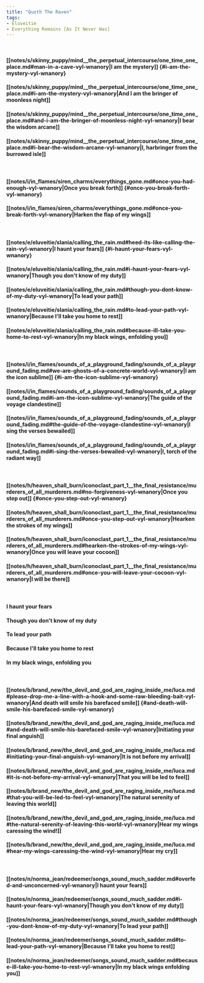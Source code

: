 ```yaml
---
title: "Quoth The Raven"
tags:
- Eluveitie
- Everything Remains [As It Never Was]
---
```

&nbsp;
#### [[notes/s/skinny_puppy/mind__the_perpetual_intercourse/one_time_one_place.md#man-in-a-cave-vyl-wnanory|I am the mystery]] {#i-am-the-mystery-vyl-wnanory}
#### [[notes/s/skinny_puppy/mind__the_perpetual_intercourse/one_time_one_place.md#i-am-the-mystery-vyl-wnanory|And I am the bringer of moonless night]]
#### [[notes/s/skinny_puppy/mind__the_perpetual_intercourse/one_time_one_place.md#and-i-am-the-bringer-of-moonless-night-vyl-wnanory|I bear the wisdom arcane]]
#### [[notes/s/skinny_puppy/mind__the_perpetual_intercourse/one_time_one_place.md#i-bear-the-wisdom-arcane-vyl-wnanory|I, harbringer from the burrowed isle]]
&nbsp;
#### [[notes/i/in_flames/siren_charms/everythings_gone.md#once-you-had-enough-vyl-wnanory|Once you break forth]] {#once-you-break-forth-vyl-wnanory}
#### [[notes/i/in_flames/siren_charms/everythings_gone.md#once-you-break-forth-vyl-wnanory|Harken the flap of my wings]]
&nbsp;
#### [[notes/e/eluveitie/slania/calling_the_rain.md#heed-its-like-calling-the-rain-vyl-wnanory|I haunt your fears]] {#i-haunt-your-fears-vyl-wnanory}
#### [[notes/e/eluveitie/slania/calling_the_rain.md#i-haunt-your-fears-vyl-wnanory|Though you don't know of my duty]]
#### [[notes/e/eluveitie/slania/calling_the_rain.md#though-you-dont-know-of-my-duty-vyl-wnanory|To lead your path]]
#### [[notes/e/eluveitie/slania/calling_the_rain.md#to-lead-your-path-vyl-wnanory|Because I'll take you home to rest]]
#### [[notes/e/eluveitie/slania/calling_the_rain.md#because-ill-take-you-home-to-rest-vyl-wnanory|In my black wings, enfolding you]]
&nbsp;
#### [[notes/i/in_flames/sounds_of_a_playground_fading/sounds_of_a_playground_fading.md#we-are-ghosts-of-a-concrete-world-vyl-wnanory|I am the icon sublime]] {#i-am-the-icon-sublime-vyl-wnanory}
#### [[notes/i/in_flames/sounds_of_a_playground_fading/sounds_of_a_playground_fading.md#i-am-the-icon-sublime-vyl-wnanory|The guide of the voyage clandestine]]
#### [[notes/i/in_flames/sounds_of_a_playground_fading/sounds_of_a_playground_fading.md#the-guide-of-the-voyage-clandestine-vyl-wnanory|I sing the verses bewailed]]
#### [[notes/i/in_flames/sounds_of_a_playground_fading/sounds_of_a_playground_fading.md#i-sing-the-verses-bewailed-vyl-wnanory|I, torch of the radiant way]]
&nbsp;
#### [[notes/h/heaven_shall_burn/iconoclast_part_1__the_final_resistance/murderers_of_all_murderers.md#no-forgiveness-vyl-wnanory|Once you step out]] {#once-you-step-out-vyl-wnanory}
#### [[notes/h/heaven_shall_burn/iconoclast_part_1__the_final_resistance/murderers_of_all_murderers.md#once-you-step-out-vyl-wnanory|Hearken the strokes of my wings]]
#### [[notes/h/heaven_shall_burn/iconoclast_part_1__the_final_resistance/murderers_of_all_murderers.md#hearken-the-strokes-of-my-wings-vyl-wnanory|Once you will leave your cocoon]]
#### [[notes/h/heaven_shall_burn/iconoclast_part_1__the_final_resistance/murderers_of_all_murderers.md#once-you-will-leave-your-cocoon-vyl-wnanory|I will be there]]
&nbsp;
#### I haunt your fears
#### Though you don't know of my duty
#### To lead your path
#### Because I'll take you home to rest
#### In my black wings, enfolding you
&nbsp;
#### [[notes/b/brand_new/the_devil_and_god_are_raging_inside_me/luca.md#please-drop-me-a-line-with-a-hook-and-some-raw-bleeding-bait-vyl-wnanory|And death will smile his barefaced smile]] {#and-death-will-smile-his-barefaced-smile-vyl-wnanory}
#### [[notes/b/brand_new/the_devil_and_god_are_raging_inside_me/luca.md#and-death-will-smile-his-barefaced-smile-vyl-wnanory|Initiating your final anguish]]
#### [[notes/b/brand_new/the_devil_and_god_are_raging_inside_me/luca.md#initiating-your-final-anguish-vyl-wnanory|It is not before my arrival]]
#### [[notes/b/brand_new/the_devil_and_god_are_raging_inside_me/luca.md#it-is-not-before-my-arrival-vyl-wnanory|That you will be led to feel]]
#### [[notes/b/brand_new/the_devil_and_god_are_raging_inside_me/luca.md#that-you-will-be-led-to-feel-vyl-wnanory|The natural serenity of leaving this world]]
#### [[notes/b/brand_new/the_devil_and_god_are_raging_inside_me/luca.md#the-natural-serenity-of-leaving-this-world-vyl-wnanory|Hear my wings caressing the wind!]]
#### [[notes/b/brand_new/the_devil_and_god_are_raging_inside_me/luca.md#hear-my-wings-caressing-the-wind-vyl-wnanory|Hear my cry]]
&nbsp;
#### [[notes/n/norma_jean/redeemer/songs_sound_much_sadder.md#overfed-and-unconcerned-vyl-wnanory|I haunt your fears]]
#### [[notes/n/norma_jean/redeemer/songs_sound_much_sadder.md#i-haunt-your-fears-vyl-wnanory|Though you don't know of my duty]]
#### [[notes/n/norma_jean/redeemer/songs_sound_much_sadder.md#though-you-dont-know-of-my-duty-vyl-wnanory|To lead your path]]
#### [[notes/n/norma_jean/redeemer/songs_sound_much_sadder.md#to-lead-your-path-vyl-wnanory|Because I'll take you home to rest]]
#### [[notes/n/norma_jean/redeemer/songs_sound_much_sadder.md#because-ill-take-you-home-to-rest-vyl-wnanory|In my black wings enfolding you]]
